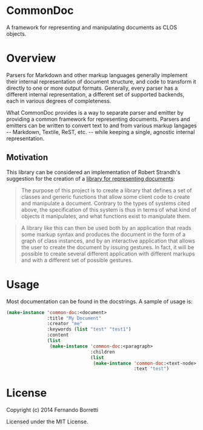# CommonDoc

A framework for representing and manipulating documents as CLOS objects.

# Overview

Parsers for Markdown and other markup languages generally implement their
internal representation of document structure, and code to transform it directly
to one or more output formats. Generally, every parser has a different internal
representation, a different set of supported backends, each in various degrees
of completeness.

What CommonDoc provides is a way to separate parser and emitter by providing a
common framework for representing documents. Parsers and emitters can be written
to convert text to and from various markup langages -- Markdown, Textile, ReST,
etc. -- while keeping a single, agnostic internal representation.

## Motivation

This library can be considered an implementation of Robert Strandh's suggestion
for the creation of a [library for representing documents][strandh]:

>The purpose of this project is to create a library that defines a set of
>classes and generic functions that allow some client code to create and
>manipulate a document. Contrary to the types of systems cited above, the
>specification of this system is thus in terms of what kind of objects it
>manipulates, and what functions exist to manipulate them.

>A library like this can then be used both by an application that reads some
>markup syntax and produces the document in the form of a graph of class
>instances, and by an interactive application that allows the user to create the
>document by issuing gestures. In fact, it will be possible to create several
>different application with different markups and with a different set of
>possible gestures.

[strandh]: http://metamodular.com/Common-Lisp/document-library.html

# Usage

Most documentation can be found in the docstrings. A sample of usage is:

```lisp
(make-instance 'common-doc:<document>
               :title "My Document"
               :creator "me"
               :keywords (list "test" "test1")
               :content
               (list
                (make-instance 'common-doc:<paragraph>
                               :children
                               (list
                                (make-instance 'common-doc:<text-node>
                                               :text "test")
```

# License

Copyright (c) 2014 Fernando Borretti

Licensed under the MIT License.
